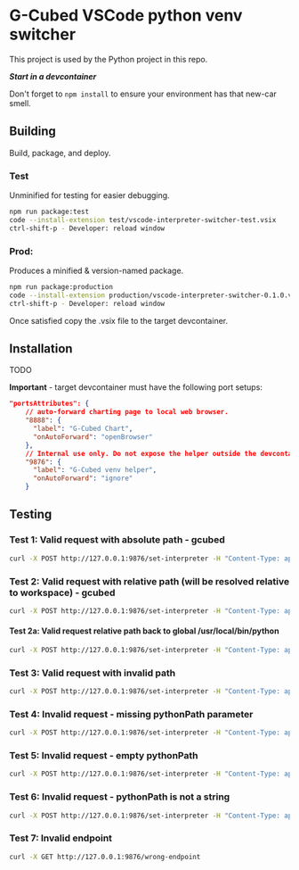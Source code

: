 # G-Cubed VSCode python venv switcher

This project is used by the Python project in this repo.

***Start in a devcontainer***

Don't forget to `npm install` to ensure your environment has that new-car smell.

## Building
Build, package, and deploy.

### Test
Unminified for testing for easier debugging.
``` bash
npm run package:test
code --install-extension test/vscode-interpreter-switcher-test.vsix
ctrl-shift-p - Developer: reload window
```

### Prod:
Produces a minified & version-named package.
``` bash
npm run package:production
code --install-extension production/vscode-interpreter-switcher-0.1.0.vsix
ctrl-shift-p - Developer: reload window
```

Once satisfied copy the .vsix file to the target devcontainer.

## Installation
TODO

**Important** - target devcontainer must have the following port setups:
``` JSON
"portsAttributes": {
    // auto-forward charting page to local web browser.
    "8888": {
      "label": "G-Cubed Chart",
      "onAutoForward": "openBrowser"
    },
    // Internal use only. Do not expose the helper outside the devcontainer.
    "9876": {
      "label": "G-Cubed venv helper",
      "onAutoForward": "ignore"
    }
```

## Testing

### Test 1: Valid request with absolute path - gcubed
``` bash
curl -X POST http://127.0.0.1:9876/set-interpreter -H "Content-Type: application/json" -d '{"pythonPath": "/workspaces/test-new-gcubed-2R/venv_gcubed_c_0002/bin/python"}'
```

### Test 2: Valid request with relative path (will be resolved relative to workspace) - gcubed
``` bash
curl -X POST http://127.0.0.1:9876/set-interpreter -H "Content-Type: application/json" -d '{"pythonPath": "venv_gcubed_c_0002/bin/python"}'
```

#### Test 2a: Valid request relative path back to global /usr/local/bin/python
``` bash
curl -X POST http://127.0.0.1:9876/set-interpreter -H "Content-Type: application/json" -d '{"pythonPath": "/usr/local/bin/python"}'
```

### Test 3: Valid request with invalid path
``` bash
curl -X POST http://127.0.0.1:9876/set-interpreter -H "Content-Type: application/json" -d '{"pythonPath": "bad path"}'
```

### Test 4: Invalid request - missing pythonPath parameter
``` bash
curl -X POST http://127.0.0.1:9876/set-interpreter -H "Content-Type: application/json" -d '{}'
```

### Test 5: Invalid request - empty pythonPath
``` bash
curl -X POST http://127.0.0.1:9876/set-interpreter -H "Content-Type: application/json" -d '{"pythonPath": ""}'
```

### Test 6: Invalid request - pythonPath is not a string
``` bash
curl -X POST http://127.0.0.1:9876/set-interpreter -H "Content-Type: application/json" -d '{"pythonPath": 12345}'
```

### Test 7: Invalid endpoint
``` bash
curl -X GET http://127.0.0.1:9876/wrong-endpoint
```
